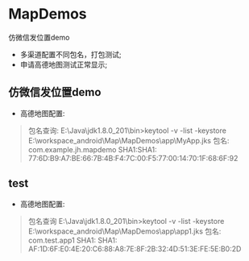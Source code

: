 # MapDemos
仿微信发位置demo

- 多渠道配置不同包名，打包测试;
- 申请高德地图测试正常显示;

## 仿微信发位置demo
- 高德地图配置:
> 包名查询:
E:\Java\jdk1.8.0_201\bin>keytool -v -list -keystore E:\workspace_android\Map\MapDemos\app\MyApp.jks
> 包名: com.example.jh.mapdemo
> SHA1:SHA1:  77:6D:B9:A7:BE:66:7B:4B:F4:7C:00:F5:77:00:14:70:1F:68:6F:92
## test
- 高德地图配置:
> 包名查询
E:\Java\jdk1.8.0_201\bin>keytool -v -list -keystore E:\workspace_android\Map\MapDemos\app\app1.jks
> 包名: com.test.app1
> SHA1: SHA1: AF:1D:6F:E0:4E:20:C6:88:A8:7E:8F:2B:32:4D:51:3E:FE:5E:B0:2D
